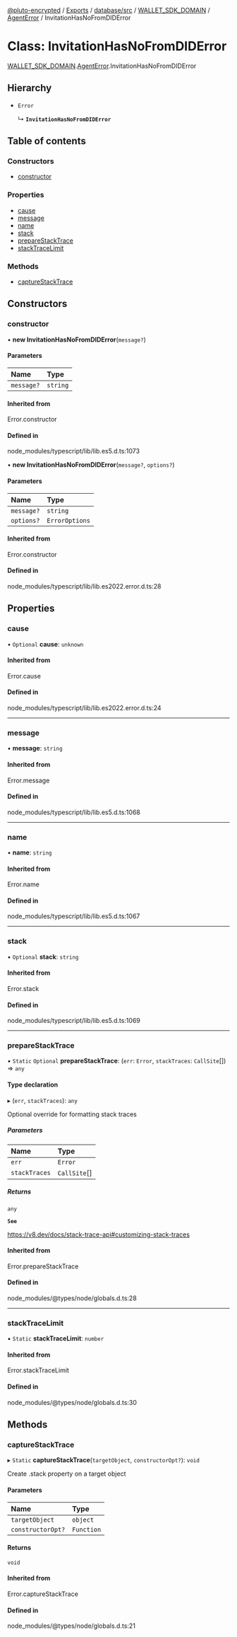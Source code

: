[@pluto-encrypted](../README.md) / [Exports](../modules.md) / [database/src](../modules/database_src.md) / [WALLET\_SDK\_DOMAIN](../modules/database_src.WALLET_SDK_DOMAIN.md) / [AgentError](../modules/database_src.WALLET_SDK_DOMAIN.AgentError.md) / InvitationHasNoFromDIDError

# Class: InvitationHasNoFromDIDError

[WALLET\_SDK\_DOMAIN](../modules/database_src.WALLET_SDK_DOMAIN.md).[AgentError](../modules/database_src.WALLET_SDK_DOMAIN.AgentError.md).InvitationHasNoFromDIDError

## Hierarchy

- `Error`

  ↳ **`InvitationHasNoFromDIDError`**

## Table of contents

### Constructors

- [constructor](database_src.WALLET_SDK_DOMAIN.AgentError.InvitationHasNoFromDIDError.md#constructor)

### Properties

- [cause](database_src.WALLET_SDK_DOMAIN.AgentError.InvitationHasNoFromDIDError.md#cause)
- [message](database_src.WALLET_SDK_DOMAIN.AgentError.InvitationHasNoFromDIDError.md#message)
- [name](database_src.WALLET_SDK_DOMAIN.AgentError.InvitationHasNoFromDIDError.md#name)
- [stack](database_src.WALLET_SDK_DOMAIN.AgentError.InvitationHasNoFromDIDError.md#stack)
- [prepareStackTrace](database_src.WALLET_SDK_DOMAIN.AgentError.InvitationHasNoFromDIDError.md#preparestacktrace)
- [stackTraceLimit](database_src.WALLET_SDK_DOMAIN.AgentError.InvitationHasNoFromDIDError.md#stacktracelimit)

### Methods

- [captureStackTrace](database_src.WALLET_SDK_DOMAIN.AgentError.InvitationHasNoFromDIDError.md#capturestacktrace)

## Constructors

### constructor

• **new InvitationHasNoFromDIDError**(`message?`)

#### Parameters

| Name | Type |
| :------ | :------ |
| `message?` | `string` |

#### Inherited from

Error.constructor

#### Defined in

node_modules/typescript/lib/lib.es5.d.ts:1073

• **new InvitationHasNoFromDIDError**(`message?`, `options?`)

#### Parameters

| Name | Type |
| :------ | :------ |
| `message?` | `string` |
| `options?` | `ErrorOptions` |

#### Inherited from

Error.constructor

#### Defined in

node_modules/typescript/lib/lib.es2022.error.d.ts:28

## Properties

### cause

• `Optional` **cause**: `unknown`

#### Inherited from

Error.cause

#### Defined in

node_modules/typescript/lib/lib.es2022.error.d.ts:24

___

### message

• **message**: `string`

#### Inherited from

Error.message

#### Defined in

node_modules/typescript/lib/lib.es5.d.ts:1068

___

### name

• **name**: `string`

#### Inherited from

Error.name

#### Defined in

node_modules/typescript/lib/lib.es5.d.ts:1067

___

### stack

• `Optional` **stack**: `string`

#### Inherited from

Error.stack

#### Defined in

node_modules/typescript/lib/lib.es5.d.ts:1069

___

### prepareStackTrace

▪ `Static` `Optional` **prepareStackTrace**: (`err`: `Error`, `stackTraces`: `CallSite`[]) => `any`

#### Type declaration

▸ (`err`, `stackTraces`): `any`

Optional override for formatting stack traces

##### Parameters

| Name | Type |
| :------ | :------ |
| `err` | `Error` |
| `stackTraces` | `CallSite`[] |

##### Returns

`any`

**`See`**

https://v8.dev/docs/stack-trace-api#customizing-stack-traces

#### Inherited from

Error.prepareStackTrace

#### Defined in

node_modules/@types/node/globals.d.ts:28

___

### stackTraceLimit

▪ `Static` **stackTraceLimit**: `number`

#### Inherited from

Error.stackTraceLimit

#### Defined in

node_modules/@types/node/globals.d.ts:30

## Methods

### captureStackTrace

▸ `Static` **captureStackTrace**(`targetObject`, `constructorOpt?`): `void`

Create .stack property on a target object

#### Parameters

| Name | Type |
| :------ | :------ |
| `targetObject` | `object` |
| `constructorOpt?` | `Function` |

#### Returns

`void`

#### Inherited from

Error.captureStackTrace

#### Defined in

node_modules/@types/node/globals.d.ts:21
